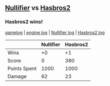 ## [Nullifier](<../../Nullifier/README.md>) vs [Hasbros2](<../../Hasbros2/README.md>)
### Hasbros2 wins!

[gamelog](<gamelog.json>) | [engine log](<engine>) | [Nullifier log](<Nullifier>) | [Hasbros2 log](<Hasbros2>)

|              | Nullifier | Hasbros2 |
| ------------ | --------- | -------- |
| Wins         |        +0 |       +1 |
| Score        |         0 |      380 |
| Points Spent |      1000 |     1000 |
| Damage       |        62 |       23 |
